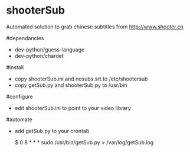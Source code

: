 shooterSub
==========

Automated solution to grab chinese subtitles from http://www.shooter.cn

#dependancies
- dev-python/guess-language
- dev-python/chardet

#install
- copy shooterSub.ini and nosubs.srt to /etc/shootersub
- copy getSub.py and shooterSub.py to /usr/bin

#configure
- edit shooterSub.ini to point to your video library 

#automate
- add getSub.py to your crontab
    
	$ 0 8 * * * sudo /usr/bin/getSub.py > /var/log/getSub.log

